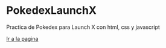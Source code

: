 # PokedexLaunchX
Practica de Pokedex para Launch X con html, css y javascript

[Ir a la pagina](https://jocelynsalinas.github.io/PokedexLaunchX/)
